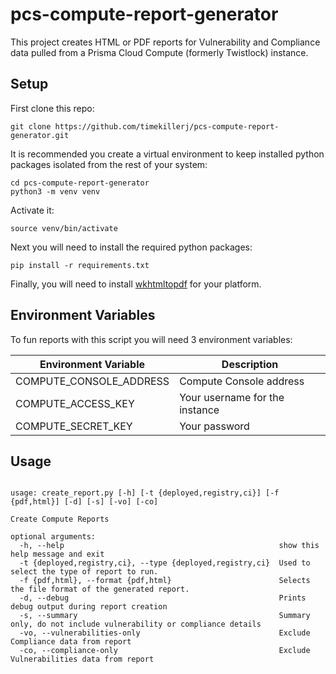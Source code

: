 # pcs-compute-report-generator
This project creates HTML or PDF reports for Vulnerability and Compliance data pulled from a Prisma Cloud Compute (formerly Twistlock) instance.

## Setup
First clone this repo:

```
git clone https://github.com/timekillerj/pcs-compute-report-generator.git
```

It is recommended you create a virtual environment to keep installed python packages isolated from the rest of your system:

```
cd pcs-compute-report-generator
python3 -m venv venv
```
Activate it:

```
source venv/bin/activate
```

Next you will need to install the required python packages:

```
pip install -r requirements.txt
```

Finally, you will need to install [wkhtmltopdf](https://wkhtmltopdf.org/downloads.html) for your platform.

## Environment Variables
To fun reports with this script you will need 3 environment variables:

| Environment Variable     | Description                               |
|----------------------    |-------------------------------------------|
| COMPUTE_CONSOLE_ADDRESS  | Compute Console address                   |
| COMPUTE_ACCESS_KEY       | Your username for the instance            |
| COMPUTE_SECRET_KEY       | Your password                             |

## Usage
```

usage: create_report.py [-h] [-t {deployed,registry,ci}] [-f {pdf,html}] [-d] [-s] [-vo] [-co]

Create Compute Reports

optional arguments:
  -h, --help                                                show this help message and exit
  -t {deployed,registry,ci}, --type {deployed,registry,ci}  Used to select the type of report to run.
  -f {pdf,html}, --format {pdf,html}                        Selects the file format of the generated report.
  -d, --debug                                               Prints debug output during report creation
  -s, --summary                                             Summary only, do not include vulnerability or compliance details
  -vo, --vulnerabilities-only                               Exclude Compliance data from report
  -co, --compliance-only                                    Exclude Vulnerabilities data from report
```